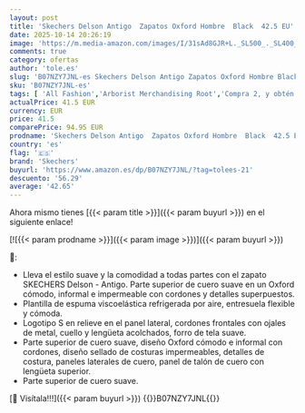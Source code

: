 ```yaml
---
layout: post
title: 'Skechers Delson Antigo  Zapatos Oxford Hombre  Black  42.5 EU'
date: 2025-10-14 20:26:19
image: 'https://m.media-amazon.com/images/I/31sAd8GJR+L._SL500_._SL400_.jpg'
comments: true
category: ofertas
author: 'tole.es'
slug: 'B07NZY7JNL-es Skechers Delson Antigo Zapatos Oxford Hombre Black 42.5 EU'
sku: 'B07NZY7JNL-es'
tags: [ 'All Fashion','Arborist Merchandising Root','Compra 2, y obtén un 10% de descuento','Compra 2, y obtén un 10% de descuento_Shoes','Compre 2 y obtenga un 10 % de descuento','Compre 2 y obtenga un 10 % de descuento_Shoes1','MFN 4','Moda','Moda Hombre','Ofertas moda','Premium','Selecciones de moda que son tendencia esta semana','Self Service','Special Features Stores','Tienda Skechers','Top Brands Fashion Men','Top Brands Fashion Selection','Zapatillas casual para hombre','Zapatillas deportivas y de moda para hombre','Zapatos para hombre','Zapatos para hombres','c8538d25-3af9-48d3-aeff-5f3ce5572a36_0','c8538d25-3af9-48d3-aeff-5f3ce5572a36_1','c8538d25-3af9-48d3-aeff-5f3ce5572a36_2101','c8538d25-3af9-48d3-aeff-5f3ce5572a36_3301','c8538d25-3af9-48d3-aeff-5f3ce5572a36_4101','c8538d25-3af9-48d3-aeff-5f3ce5572a36_5201','c8538d25-3af9-48d3-aeff-5f3ce5572a36_6301','c8538d25-3af9-48d3-aeff-5f3ce5572a36_6801','c8538d25-3af9-48d3-aeff-5f3ce5572a36_8401','c8538d25-3af9-48d3-aeff-5f3ce5572a36_9201','skechers','zapatos','🇪🇸', ]
actualPrice: 41.5 EUR
currency: EUR
price: 41.5
comparePrice: 94.95 EUR
prodname: 'Skechers Delson Antigo  Zapatos Oxford Hombre  Black  42.5 EU'
country: 'es'
flag: '🇪🇸'
brand: 'Skechers'
buyurl: 'https://www.amazon.es/dp/B07NZY7JNL/?tag=tolees-21'
descuento: '56.29'
average: '42.65'
---
```


Ahora mismo tienes [{{< param title >}}]({{< param buyurl >}}) en el siguiente enlace!

[![{{< param prodname >}}]({{< param image >}})]({{< param buyurl >}})

🔎:

- Lleva el estilo suave y la comodidad a todas partes con el zapato SKECHERS Delson - Antigo. Parte superior de cuero suave en un Oxford cómodo, informal e impermeable con cordones y detalles superpuestos.
- Plantilla de espuma viscoelástica refrigerada por aire, entresuela flexible y cómoda.
- Logotipo S en relieve en el panel lateral, cordones frontales con ojales de metal, cuello y lengüeta acolchados, forro de tela suave.
- Parte superior de cuero suave, diseño Oxford cómodo e informal con cordones, diseño sellado de costuras impermeables, detalles de costura, paneles laterales de cuero, panel de talón de cuero con lengüeta superior.
- Parte superior de cuero suave.

[🛒 Visítala!!!]({{< param buyurl >}})
{{<world>}}B07NZY7JNL{{</world>}}
